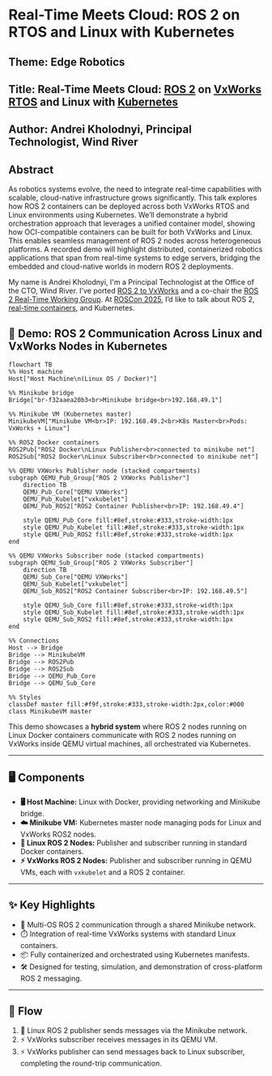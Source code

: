 # Real-Time Meets Cloud: ROS 2 on RTOS and Linux with Kubernetes

## Theme: Edge Robotics

## Title: Real-Time Meets Cloud: [ROS 2](https://www.ros.org/) on [VxWorks RTOS](https://www.windriver.com/products/vxworks) and Linux with [Kubernetes](https://www.windriver.com/solutions/learning/what-is-a-kubelet)
## Author: Andrei Kholodnyi, Principal Technologist, Wind River
## Abstract
As robotics systems evolve, the need to integrate real-time capabilities with scalable, cloud-native infrastructure grows significantly. This talk explores how ROS 2 containers can be deployed across both VxWorks RTOS and Linux environments using Kubernetes. We’ll demonstrate a hybrid orchestration approach that leverages a unified container model, showing how OCI-compatible containers can be built for both VxWorks and Linux. This enables seamless management of ROS 2 nodes across heterogeneous platforms. A recorded demo will highlight distributed, containerized robotics applications that span from real-time systems to edge servers, bridging the embedded and cloud-native worlds in modern ROS 2 deployments.

My name is Andrei Kholodnyi, I'm a Principal Technologist at the Office of the CTO, Wind River. I’ve ported [ROS 2 to VxWorks](https://github.com/Wind-River/vxworks7-ros2-build) and a co-chair the [ROS 2 Real-Time Working Group](https://github.com/ros-realtime). At [ROSCon 2025](https://roscon.ros.org/2025/), I’d like to talk about ROS 2, [real-time containers](https://www.windriver.com/containers), and Kubernetes.


## 🚀 Demo: ROS 2 Communication Across Linux and VxWorks Nodes in Kubernetes

```mermaid
flowchart TB
%% Host machine
Host["Host Machine\n(Linux OS / Docker)"]

%% Minikube bridge
Bridge["br-f32aaea20b3<br>Minikube bridge<br>192.168.49.1"]

%% Minikube VM (Kubernetes master)
MinikubeVM["Minikube VM<br>IP: 192.168.49.2<br>K8s Master<br>Pods: VxWorks + Linux"]

%% ROS2 Docker containers
ROS2Pub["ROS2 Docker\nLinux Publisher<br>connected to minikube net"]
ROS2Sub["ROS2 Docker\nLinux Subscriber<br>connected to minikube net"]

%% QEMU VXWorks Publisher node (stacked compartments)
subgraph QEMU_Pub_Group["ROS 2 VXWorks Publisher"]
    direction TB
    QEMU_Pub_Core["QEMU VXWorks"]
    QEMU_Pub_Kubelet["vxkubelet"]
    QEMU_Pub_ROS2["ROS2 Container Publisher<br>IP: 192.168.49.4"]

    style QEMU_Pub_Core fill:#8ef,stroke:#333,stroke-width:1px
    style QEMU_Pub_Kubelet fill:#8ef,stroke:#333,stroke-width:1px
    style QEMU_Pub_ROS2 fill:#8ef,stroke:#333,stroke-width:1px
end

%% QEMU VXWorks Subscriber node (stacked compartments)
subgraph QEMU_Sub_Group["ROS 2 VXWorks Subscriber"]
    direction TB
    QEMU_Sub_Core["QEMU VXWorks"]
    QEMU_Sub_Kubelet["vxkubelet"]
    QEMU_Sub_ROS2["ROS2 Container Subscriber<br>IP: 192.168.49.5"]

    style QEMU_Sub_Core fill:#8ef,stroke:#333,stroke-width:1px
    style QEMU_Sub_Kubelet fill:#8ef,stroke:#333,stroke-width:1px
    style QEMU_Sub_ROS2 fill:#8ef,stroke:#333,stroke-width:1px
end

%% Connections
Host --> Bridge
Bridge --> MinikubeVM
Bridge --> ROS2Pub
Bridge --> ROS2Sub
Bridge --> QEMU_Pub_Core
Bridge --> QEMU_Sub_Core

%% Styles
classDef master fill:#f9f,stroke:#333,stroke-width:2px,color:#000
class MinikubeVM master
```

This demo showcases a **hybrid system** where ROS 2 nodes running on Linux Docker containers communicate with ROS 2 nodes running on VxWorks inside QEMU virtual machines, all orchestrated via Kubernetes.

---

## 🖥️ Components

- **🖥️ Host Machine:** Linux with Docker, providing networking and Minikube bridge.  
- **☁️ Minikube VM:** Kubernetes master node managing pods for Linux and VxWorks ROS2 nodes.  
- **🐧 Linux ROS 2 Nodes:** Publisher and subscriber running in standard Docker containers.  
- **⚡ VxWorks ROS 2 Nodes:** Publisher and subscriber running in QEMU VMs, each with `vxkubelet` and a ROS 2 container.  

---

## ✨ Key Highlights

- 🔗 Multi-OS ROS 2 communication through a shared Minikube network.  
- ⏱️ Integration of real-time VxWorks systems with standard Linux containers.  
- 📦 Fully containerized and orchestrated using Kubernetes manifests.  
- 🛠️ Designed for testing, simulation, and demonstration of cross-platform ROS 2 messaging.  

---

## 🔄 Flow

1. 🐧 Linux ROS 2 publisher sends messages via the Minikube network.  
2. ⚡ VxWorks subscriber receives messages in its QEMU VM.  
3. ⚡ VxWorks publisher can send messages back to Linux subscriber, completing the round-trip communication.  
